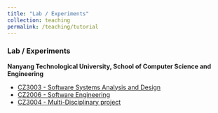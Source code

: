 ```yaml
---
title: "Lab / Experiments"
collection: teaching
permalink: /teaching/tutorial
---
```

### Lab / Experiments
**Nanyang Technological University, School of Computer Science and Engineering**
* [CZ3003 - Software Systems Analysis and Design](https://scse.ntu.edu.sg/Programmes/CurrentStudents/Undergraduate/sw3/Pages/Teaching.aspx)
* [CZ2006 - Software Engineering](http://pace.ntu.edu.sg/LifelongLearning/Semester-Long-Courses/SpecialistCertificateCourseList/Pages/CourseDetail.aspx?CourseId=24504db7-8045-46c4-9d50-9e35704460f5)
* [CZ3004 - Multi-Disciplinary project](https://scse.ntu.edu.sg/Programmes/CurrentStudents/Undergraduate/Documents/2020/CourseDetails/Year3/CECZ3004%20Multi-Disciplinary%20Project.pdf)


